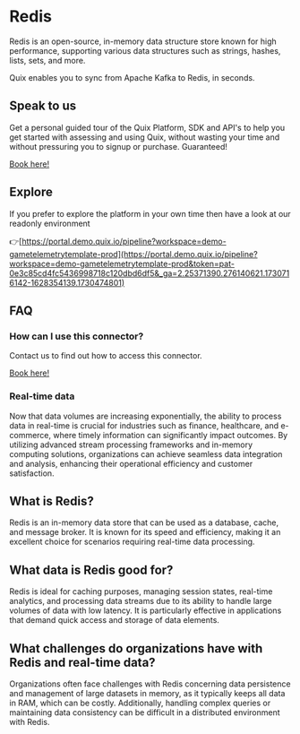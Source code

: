 <!--[tech-name]-->
# Redis

<!--[ai-blurb-about-tech]-->
Redis is an open-source, in-memory data structure store known for high performance, supporting various data structures such as strings, hashes, lists, sets, and more.

Quix enables you to sync from Apache Kafka <span id="to_or_from">to</span> <span id="techname">Redis</span>, in seconds.


## Speak to us

Get a personal guided tour of the Quix Platform, SDK and API's to help you get started with assessing and using Quix, without wasting your time and without pressuring you to signup or purchase. Guaranteed!

[Book here!](https://quix.io/book-a-demo)


## Explore

If you prefer to explore the platform in your own time then have a look at our readonly environment

👉[https://portal.demo.quix.io/pipeline?workspace=demo-gametelemetrytemplate-prod](https://portal.demo.quix.io/pipeline?workspace=demo-gametelemetrytemplate-prod&token=pat-0e3c85cd4fc5436998718c120dbd6df5&_ga=2.25371390.276140621.1730716142-1628354139.1730474801)


## FAQ 

### How can I use this connector?

Contact us to find out how to access this connector.

[Book here!](https://quix.io/book-a-demo)

### Real-time data

Now that data volumes are increasing exponentially, the ability to process data in real-time is crucial for industries such as finance, healthcare, and e-commerce, where timely information can significantly impact outcomes. By utilizing advanced stream processing frameworks and in-memory computing solutions, organizations can achieve seamless data integration and analysis, enhancing their operational efficiency and customer satisfaction.

## What is <span id="techname">Redis</span>?

<!--[tech-seo-text]-->
Redis is an in-memory data store that can be used as a database, cache, and message broker. It is known for its speed and efficiency, making it an excellent choice for scenarios requiring real-time data processing.

## What data is <span id="techname">Redis</span> good for?

<!--[tech-data-seo-text]-->
Redis is ideal for caching purposes, managing session states, real-time analytics, and processing data streams due to its ability to handle large volumes of data with low latency. It is particularly effective in applications that demand quick access and storage of data elements.

## What challenges do organizations have with <span id="techname">Redis</span> and real-time data?

<!--[tech-challenges-seo-text]-->
Organizations often face challenges with Redis concerning data persistence and management of large datasets in memory, as it typically keeps all data in RAM, which can be costly. Additionally, handling complex queries or maintaining data consistency can be difficult in a distributed environment with Redis.